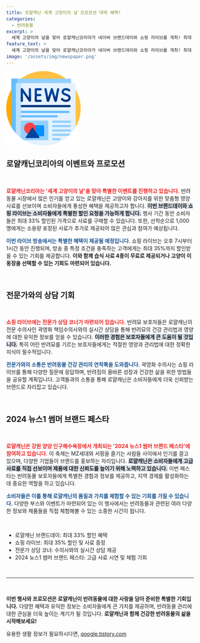 ```yaml
---
title: 로얄캐닌 세계 고양이의 날 프로모션 대박 혜택!
categories:
  - 반려동물
excerpt: >
  세계 고양이의 날을 맞아 로얄캐닌코리아가 네이버 브랜드데이와 쇼핑 라이브를 개최! 최대 33% 할인과 독점 혜택이 쏟아지는 이 날, 반려묘를 위한 특별한 선물을 놓치지 마세요!
feature_text: >
  세계 고양이의 날을 맞아 로얄캐닌코리아가 네이버 브랜드데이와 쇼핑 라이브를 개최! 최대 33% 할인과 독점 혜택이 쏟아지는 이 날, 반려묘를 위한 특별한 선물을 놓치지 마세요!
image: '/assets/img/newspaper.png'
---
```


<p><img src="/assets/img/newspaper.png" alt="kimp 속보" /></p>

<h2 data-ke-size="size26">로얄캐닌코리아의 이벤트와 프로모션</h2>

<p data-ke-size="size16">&nbsp;</p>

<p><b><span style="color: #ee2323;">로얄캐닌코리아는 '세계 고양이의 날'을 맞아 특별한 이벤트를 진행하고 있습니다.</span></b> 반려동물 시장에서 많은 인기를 얻고 있는 로얄캐닌은 고양이와 강아지를 위한 맞춤형 영양 사료를 선보이며 소비자들에게 풍성한 혜택을 제공하고자 합니다. <b><span style="background-color: #21538527;">이번 브랜드데이와 쇼핑 라이브는 소비자들에게 특별한 할인 요청을 가능하게 합니다.</span></b> 행사 기간 동안 소비자들은 최대 33% 할인된 가격으로 사료를 구매할 수 있습니다. 또한, 선착순으로 1,000명에게는 소용량 포장된 사료가 추가로 제공되어 많은 관심과 참여가 예상됩니다.</p>

<p><b><span style="color: #1a5490;">이번 라이브 방송에서는 특별한 혜택이 제공될 예정입니다.</span></b> 쇼핑 라이브는 오후 7시부터 1시간 동안 진행되며, 방송 중 특정 조건을 충족하는 고객에게는 최대 35%까지 할인받을 수 있는 기회를 제공합니다. <b>이와 함께 습식 사료 4종이 무료로 제공되거나 고양이 이동장을 선택할 수 있는 기회도 마련되어 있습니다.</b></p>

<p data-ke-size="size16">&nbsp;</p>

<h2 data-ke-size="size26">전문가와의 상담 기회</h2>

<p data-ke-size="size16">&nbsp;</p>

<p><b><span style="color: #ee2323;">쇼핑 라이브에는 전문가 상담 코너가 마련되어 있습니다.</span></b> 반려묘 보호자들은 로얄캐닌의 전문 수의사인 곽영화 책임수의사와의 실시간 상담을 통해 반려묘의 건강 관리법과 영양에 대한 유익한 정보를 얻을 수 있습니다. <b><span style="background-color: #21538527;">이러한 경험은 보호자들에게 큰 도움이 될 것입니다.</span></b> 특히 어린 반려묘를 기르는 보호자들에게는 적절한 영양과 관리법에 대한 정확한 지식이 필수적입니다.</p>

<p><b><span style="color: #1a5490;">전문가와의 소통은 반려동물 건강 관리의 연착륙을 도와줍니다.</span></b> 곽영화 수의사는 쇼핑 라이브를 통해 다양한 질문에 응답하며, 반려짐의 올바른 성장과 건강한 삶을 위한 방법들을 공유할 계획입니다. 고객들과의 소통을 통해 로얄캐닌은 소비자들에게 더욱 신뢰받는 브랜드로 자리잡고 있습니다.</p>

<p data-ke-size="size16">&nbsp;</p>

<h2 data-ke-size="size26">2024 뉴스1 썸머 브랜드 페스타</h2>

<p data-ke-size="size16">&nbsp;</p>

<p><b><span style="color: #ee2323;">로얄캐닌은 강원 양양 인구해수욕장에서 개최되는 '2024 뉴스1 썸머 브랜드 페스타'에 참여하고 있습니다.</span></b> 이 축제는 MZ세대와 서핑을 즐기는 사람들 사이에서 인기를 끌고 있으며, 다양한 기업들이 브랜드를 홍보하는 자리입니다. <b><span style="background-color: #21538527;">로얄캐닌은 소비자들에게 고급 사료를 직접 선보이며 제품에 대한 신뢰도를 높이기 위해 노력하고 있습니다.</span></b> 이번 페스타는 반려동물 보호자들에게 특별한 경험과 정보를 제공하고, 지역 경제를 활성화하는 데 중요한 역할을 하고 있습니다.</p>

<p><b><span style="color: #1a5490;">소비자들은 이를 통해 로얄캐닌의 품질과 가치를 체험할 수 있는 기회를 가질 수 있습니다.</span></b> 다양한 부스와 이벤트가 마련되어 있는 이 행사에서는 반려동물과 관련된 여러 다양한 정보와 제품들을 직접 체험해볼 수 있는 소중한 시간이 됩니다. </p>

<p data-ke-size="size16">&nbsp;</p>

<ul>
<li>로얄캐닌 브랜드데이: 최대 33% 할인 혜택</li>
<li>쇼핑 라이브: 최대 35% 할인 및 사료 증정</li>
<li>전문가 상담 코너: 수의사와의 실시간 상담 제공</li>
<li>2024 뉴스1 썸머 브랜드 페스타: 고급 사료 시연 및 체험 기회</li>
</ul>

<p data-ke-size="size16">&nbsp;</p>

<hr>

<p data-ke-size="size16">&nbsp;</p>

<p><b>이번 행사와 프로모션은 로얄캐닌이 반려동물에 대한 사랑을 담아 준비한 특별한 기회입니다.</b> 다양한 혜택과 유익한 정보는 소비자들에게 큰 가치를 제공하며, 반려동물 관리에 대한 관심을 더욱 높이는 계기가 될 것입니다. <b>로얄캐닌과 함께 건강한 반려동물의 삶을 시작해보세요!</b></p>
유용한 생활 정보가 필요하시다면, <a href="https://qoogle.tistory.com" rel="dofollow">qoogle.tistory.com</a>


